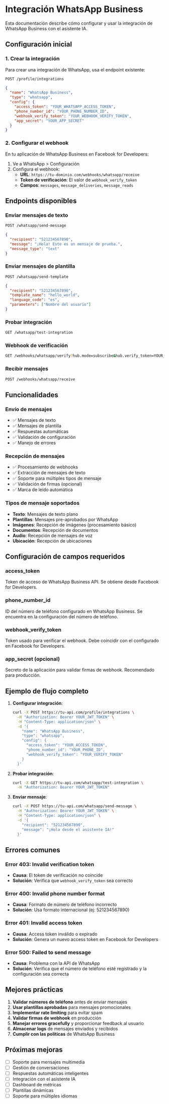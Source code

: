 # Integración WhatsApp Business

Esta documentación describe cómo configurar y usar la integración de WhatsApp Business con el asistente IA.

## Configuración inicial

### 1. Crear la integración

Para crear una integración de WhatsApp, usa el endpoint existente:

```bash
POST /profile/integrations
```

```json
{
  "name": "WhatsApp Business",
  "type": "whatsapp",
  "config": {
    "access_token": "YOUR_WHATSAPP_ACCESS_TOKEN",
    "phone_number_id": "YOUR_PHONE_NUMBER_ID",
    "webhook_verify_token": "YOUR_WEBHOOK_VERIFY_TOKEN",
    "app_secret": "YOUR_APP_SECRET"
  }
}
```

### 2. Configurar el webhook

En tu aplicación de WhatsApp Business en Facebook for Developers:

1. Ve a WhatsApp > Configuración
2. Configura el webhook:
   - **URL**: `https://tu-dominio.com/webhooks/whatsapp/receive`
   - **Token de verificación**: El valor de `webhook_verify_token`
   - **Campos**: `messages`, `message_deliveries`, `message_reads`

## Endpoints disponibles

### Enviar mensajes de texto

```bash
POST /whatsapp/send-message
```

```json
{
  "recipient": "521234567890",
  "message": "¡Hola! Este es un mensaje de prueba.",
  "message_type": "text"
}
```

### Enviar mensajes de plantilla

```bash
POST /whatsapp/send-template
```

```json
{
  "recipient": "521234567890",
  "template_name": "hello_world",
  "language_code": "es",
  "parameters": ["Nombre del usuario"]
}
```

### Probar integración

```bash
GET /whatsapp/test-integration
```

### Webhook de verificación

```bash
GET /webhooks/whatsapp/verify?hub.mode=subscribe&hub.verify_token=YOUR_TOKEN&hub.challenge=CHALLENGE
```

### Recibir mensajes

```bash
POST /webhooks/whatsapp/receive
```

## Funcionalidades

### Envío de mensajes

- ✅ Mensajes de texto
- ✅ Mensajes de plantilla
- ✅ Respuestas automáticas
- ✅ Validación de configuración
- ✅ Manejo de errores

### Recepción de mensajes

- ✅ Procesamiento de webhooks
- ✅ Extracción de mensajes de texto
- ✅ Soporte para múltiples tipos de mensaje
- ✅ Validación de firmas (opcional)
- ✅ Marca de leído automática

### Tipos de mensaje soportados

- **Texto**: Mensajes de texto plano
- **Plantillas**: Mensajes pre-aprobados por WhatsApp
- **Imágenes**: Recepción de imágenes (procesamiento básico)
- **Documentos**: Recepción de documentos
- **Audio**: Recepción de mensajes de voz
- **Ubicación**: Recepción de ubicaciones

## Configuración de campos requeridos

### access_token

Token de acceso de WhatsApp Business API. Se obtiene desde Facebook for Developers.

### phone_number_id

ID del número de teléfono configurado en WhatsApp Business. Se encuentra en la configuración del número de teléfono.

### webhook_verify_token

Token usado para verificar el webhook. Debe coincidir con el configurado en Facebook for Developers.

### app_secret (opcional)

Secreto de la aplicación para validar firmas de webhook. Recomendado para producción.

## Ejemplo de flujo completo

1. **Configurar integración**:

   ```bash
   curl -X POST https://tu-api.com/profile/integrations \
     -H "Authorization: Bearer YOUR_JWT_TOKEN" \
     -H "Content-Type: application/json" \
     -d '{
       "name": "WhatsApp Business",
       "type": "whatsapp",
       "config": {
         "access_token": "YOUR_ACCESS_TOKEN",
         "phone_number_id": "YOUR_PHONE_ID",
         "webhook_verify_token": "YOUR_VERIFY_TOKEN"
       }
     }'
   ```

2. **Probar integración**:

   ```bash
   curl -X GET https://tu-api.com/whatsapp/test-integration \
     -H "Authorization: Bearer YOUR_JWT_TOKEN"
   ```

3. **Enviar mensaje**:
   ```bash
   curl -X POST https://tu-api.com/whatsapp/send-message \
     -H "Authorization: Bearer YOUR_JWT_TOKEN" \
     -H "Content-Type: application/json" \
     -d '{
       "recipient": "521234567890",
       "message": "¡Hola desde el asistente IA!"
     }'
   ```

## Errores comunes

### Error 403: Invalid verification token

- **Causa**: El token de verificación no coincide
- **Solución**: Verifica que `webhook_verify_token` sea correcto

### Error 400: Invalid phone number format

- **Causa**: Formato de número de teléfono incorrecto
- **Solución**: Usa formato internacional (ej: 521234567890)

### Error 401: Invalid access token

- **Causa**: Access token inválido o expirado
- **Solución**: Genera un nuevo access token en Facebook for Developers

### Error 500: Failed to send message

- **Causa**: Problema con la API de WhatsApp
- **Solución**: Verifica que el número de teléfono esté registrado y la configuración sea correcta

## Mejores prácticas

1. **Validar números de teléfono** antes de enviar mensajes
2. **Usar plantillas aprobadas** para mensajes promocionales
3. **Implementar rate limiting** para evitar spam
4. **Validar firmas de webhook** en producción
5. **Manejar errores gracefully** y proporcionar feedback al usuario
6. **Almacenar logs** de mensajes enviados y recibidos
7. **Cumplir con las políticas** de WhatsApp Business

## Próximas mejoras

- [ ] Soporte para mensajes multimedia
- [ ] Gestión de conversaciones
- [ ] Respuestas automáticas inteligentes
- [ ] Integración con el asistente IA
- [ ] Dashboard de métricas
- [ ] Plantillas dinámicas
- [ ] Soporte para múltiples idiomas
